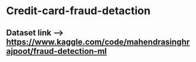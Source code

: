 # Credit-card-fraud-detaction
## **Dataset link** --> https://www.kaggle.com/code/mahendrasinghrajpoot/fraud-detection-ml
